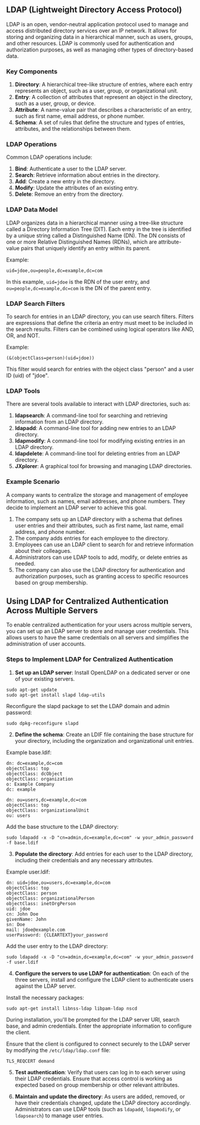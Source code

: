 ## LDAP (Lightweight Directory Access Protocol)

LDAP is an open, vendor-neutral application protocol used to manage and access distributed directory services over an IP network. It allows for storing and organizing data in a hierarchical manner, such as users, groups, and other resources. LDAP is commonly used for authentication and authorization purposes, as well as managing other types of directory-based data.

### Key Components

1. **Directory**: A hierarchical tree-like structure of entries, where each entry represents an object, such as a user, group, or organizational unit.
2. **Entry**: A collection of attributes that represent an object in the directory, such as a user, group, or device.
3. **Attribute**: A name-value pair that describes a characteristic of an entry, such as first name, email address, or phone number.
4. **Schema**: A set of rules that define the structure and types of entries, attributes, and the relationships between them.

### LDAP Operations

Common LDAP operations include:

1. **Bind**: Authenticate a user to the LDAP server.
2. **Search**: Retrieve information about entries in the directory.
3. **Add**: Create a new entry in the directory.
4. **Modify**: Update the attributes of an existing entry.
5. **Delete**: Remove an entry from the directory.

### LDAP Data Model

LDAP organizes data in a hierarchical manner using a tree-like structure called a Directory Information Tree (DIT). Each entry in the tree is identified by a unique string called a Distinguished Name (DN). The DN consists of one or more Relative Distinguished Names (RDNs), which are attribute-value pairs that uniquely identify an entry within its parent.

Example:

```
uid=jdoe,ou=people,dc=example,dc=com
```

In this example, `uid=jdoe` is the RDN of the user entry, and `ou=people,dc=example,dc=com` is the DN of the parent entry.

### LDAP Search Filters

To search for entries in an LDAP directory, you can use search filters. Filters are expressions that define the criteria an entry must meet to be included in the search results. Filters can be combined using logical operators like AND, OR, and NOT.

Example:

```
(&(objectClass=person)(uid=jdoe))
```

This filter would search for entries with the object class "person" and a user ID (uid) of "jdoe".

### LDAP Tools

There are several tools available to interact with LDAP directories, such as:

1. **ldapsearch**: A command-line tool for searching and retrieving information from an LDAP directory.
2. **ldapadd**: A command-line tool for adding new entries to an LDAP directory.
3. **ldapmodify**: A command-line tool for modifying existing entries in an LDAP directory.
4. **ldapdelete**: A command-line tool for deleting entries from an LDAP directory.
5. **JXplorer**: A graphical tool for browsing and managing LDAP directories.

### Example Scenario

A company wants to centralize the storage and management of employee information, such as names, email addresses, and phone numbers. They decide to implement an LDAP server to achieve this goal.

1. The company sets up an LDAP directory with a schema that defines user entries and their attributes, such as first name, last name, email address, and phone number.
2. The company adds entries for each employee to the directory.
3. Employees can use an LDAP client to search for and retrieve information about their colleagues.
4. Administrators can use LDAP tools to add, modify, or delete entries as needed.
5. The company can also use the LDAP directory for authentication and authorization purposes, such as granting access to specific resources based on group membership.

## Using LDAP for Centralized Authentication Across Multiple Servers

To enable centralized authentication for your users across multiple servers, you can set up an LDAP server to store and manage user credentials. This allows users to have the same credentials on all servers and simplifies the administration of user accounts.

### Steps to Implement LDAP for Centralized Authentication

1. **Set up an LDAP server**: Install OpenLDAP on a dedicated server or one of your existing servers.

```
sudo apt-get update
sudo apt-get install slapd ldap-utils
```

Reconfigure the slapd package to set the LDAP domain and admin password:

```
sudo dpkg-reconfigure slapd
```

2. **Define the schema**: Create an LDIF file containing the base structure for your directory, including the organization and organizational unit entries.

Example base.ldif:

```
dn: dc=example,dc=com
objectClass: top
objectClass: dcObject
objectClass: organization
o: Example Company
dc: example

dn: ou=users,dc=example,dc=com
objectClass: top
objectClass: organizationalUnit
ou: users
```

Add the base structure to the LDAP directory:

```
sudo ldapadd -x -D "cn=admin,dc=example,dc=com" -w your_admin_password -f base.ldif
```

3. **Populate the directory**: Add entries for each user to the LDAP directory, including their credentials and any necessary attributes.

Example user.ldif:

```
dn: uid=jdoe,ou=users,dc=example,dc=com
objectClass: top
objectClass: person
objectClass: organizationalPerson
objectClass: inetOrgPerson
uid: jdoe
cn: John Doe
givenName: John
sn: Doe
mail: jdoe@example.com
userPassword: {CLEARTEXT}your_password
```

Add the user entry to the LDAP directory:

```
sudo ldapadd -x -D "cn=admin,dc=example,dc=com" -w your_admin_password -f user.ldif
```

4. **Configure the servers to use LDAP for authentication**: On each of the three servers, install and configure the LDAP client to authenticate users against the LDAP server.

Install the necessary packages:

```
sudo apt-get install libnss-ldap libpam-ldap nscd
```

During installation, you'll be prompted for the LDAP server URI, search base, and admin credentials. Enter the appropriate information to configure the client.

Ensure that the client is configured to connect securely to the LDAP server by modifying the `/etc/ldap/ldap.conf` file:

```
TLS_REQCERT demand
```

5. **Test authentication**: Verify that users can log in to each server using their LDAP credentials. Ensure that access control is working as expected based on group membership or other relevant attributes.

6. **Maintain and update the directory**: As users are added, removed, or have their credentials changed, update the LDAP directory accordingly. Administrators can use LDAP tools (such as `ldapadd`, `ldapmodify`, or `ldapsearch`) to manage user entries.
